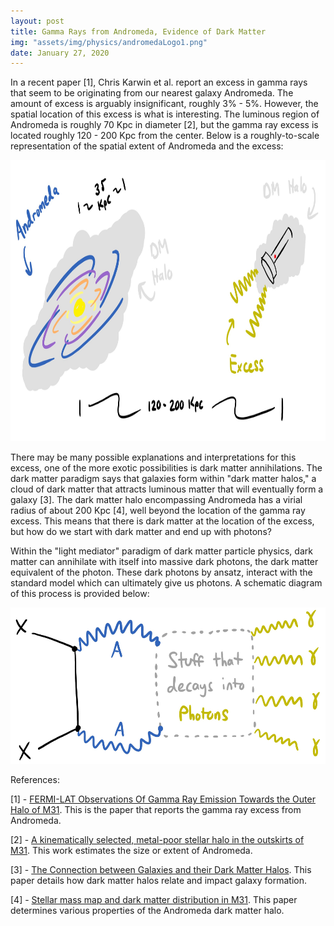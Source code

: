 ```yaml
---
layout: post
title: Gamma Rays from Andromeda, Evidence of Dark Matter
img: "assets/img/physics/andromedaLogo1.png"
date: January 27, 2020
---
```


In a recent paper [1], Chris Karwin et al. report an excess in gamma rays that seem to be originating from our nearest galaxy Andromeda. The amount of excess is arguably insignificant, roughly 3% - 5%. However, the spatial location of this excess is what is interesting. The luminous region of Andromeda is roughly 70 Kpc in diameter [2], but the gamma ray excess is located roughly 120 - 200 Kpc from the center. Below is a roughly-to-scale representation of the spatial extent of Andromeda and the excess:

<img src = "../assets/img/physics/AndromedaPost_1.png" height = "450">

There may be many possible explanations and interpretations for this excess, one of the more exotic possibilities is dark matter annihilations. The dark matter paradigm says that galaxies form within "dark matter halos," a cloud of dark matter that attracts luminous matter that will eventually form a galaxy [3]. The dark matter halo encompassing Andromeda has a virial radius of about 200 Kpc [4], well beyond the location of the gamma ray excess. This means that there is dark matter at the location of the excess, but how do we start with dark matter and end up with photons?

Within the "light mediator" paradigm of dark matter particle physics, dark matter can annihilate with itself into massive dark photons, the dark matter equivalent of the photon. These dark photons by ansatz, interact with the standard model which can ultimately give us photons. A schematic diagram of this process is provided below:

<img src = "../assets/img/physics/AndromedaPost_2.png" height = "250">

References:

[1] - [FERMI-LAT Observations Of Gamma Ray Emission Towards the Outer Halo of M31](https://arxiv.org/abs/1903.10533v2). This is the paper that reports the gamma ray excess from Andromeda.

[2] - [A kinematically selected, metal-poor stellar halo in the outskirts of M31](https://arxiv.org/abs/astro-ph/0602604). This work estimates the size or extent of Andromeda.

[3] - [The Connection between Galaxies and their Dark Matter Halos](https://arxiv.org/abs/1804.03097). This paper details how dark matter halos relate and impact galaxy formation. 

[4] - [Stellar mass map and dark matter distribution in M31](https://arxiv.org/abs/1208.5712). This paper determines various properties of the Andromeda dark matter halo.
